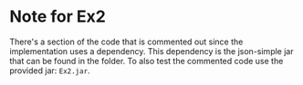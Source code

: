 # Note for Ex2 

There's a section of the code that is commented out since the implementation uses a dependency. This dependency is the json-simple jar that can be found in the folder. To also test the commented code use the provided jar: `Ex2.jar`.